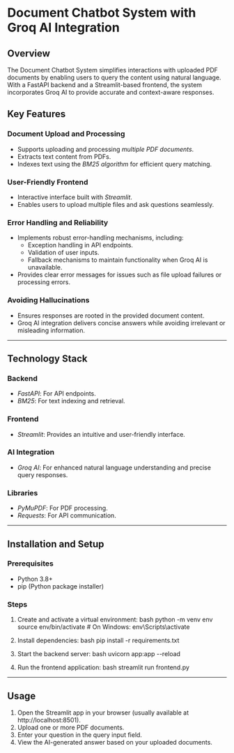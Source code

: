 # Document Chatbot System with Groq AI Integration

## Overview
The Document Chatbot System simplifies interactions with uploaded PDF documents by enabling users to query the content using natural language. With a FastAPI backend and a Streamlit-based frontend, the system incorporates Groq AI to provide accurate and context-aware responses.

## Key Features

### Document Upload and Processing
- Supports uploading and processing *multiple PDF documents*.
- Extracts text content from PDFs.
- Indexes text using the *BM25 algorithm* for efficient query matching.

### User-Friendly Frontend
- Interactive interface built with *Streamlit*.
- Enables users to upload multiple files and ask questions seamlessly.

### Error Handling and Reliability
- Implements robust error-handling mechanisms, including:
  - Exception handling in API endpoints.
  - Validation of user inputs.
  - Fallback mechanisms to maintain functionality when Groq AI is unavailable.
- Provides clear error messages for issues such as file upload failures or processing errors.

### Avoiding Hallucinations
- Ensures responses are rooted in the provided document content.
- Groq AI integration delivers concise answers while avoiding irrelevant or misleading information.

---

## Technology Stack

### Backend
- *FastAPI*: For API endpoints.
- *BM25*: For text indexing and retrieval.

### Frontend
- *Streamlit*: Provides an intuitive and user-friendly interface.

### AI Integration
- *Groq AI*: For enhanced natural language understanding and precise query responses.

### Libraries
- *PyMuPDF*: For PDF processing.
- *Requests*: For API communication.

---

## Installation and Setup

### Prerequisites
- Python 3.8+
- pip (Python package installer)

### Steps

1. Create and activate a virtual environment:
   bash
   python -m venv env
   source env/bin/activate   # On Windows: env\Scripts\activate
   

2. Install dependencies:
   bash
   pip install -r requirements.txt
   

3. Start the backend server:
   bash
   uvicorn app:app --reload
   

4. Run the frontend application:
   bash
   streamlit run frontend.py
   

---

## Usage

1. Open the Streamlit app in your browser (usually available at http://localhost:8501).
2. Upload one or more PDF documents.
3. Enter your question in the query input field.
4. View the AI-generated answer based on your uploaded documents.


